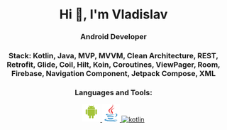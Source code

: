 <h1 align="center">Hi 👋, I'm Vladislav</h1>
<h3 align="center">Android Developer</h3>

<h3 align="center">Stack: Kotlin, Java, MVP, MVVM, Clean Architecture, REST, Retrofit, Glide, Coil, Hilt, Koin, Coroutines, ViewPager, Room, Firebase, Navigation Component, Jetpack Compose, XML</h3>

<h3 align="center">Languages and Tools:</h3>
<p align="center"> <a href="https://developer.android.com" target="_blank" rel="noreferrer"> <img src="https://raw.githubusercontent.com/devicons/devicon/master/icons/android/android-original-wordmark.svg" alt="android" width="40" height="40"/> </a> <a href="https://www.java.com" target="_blank" rel="noreferrer"> <img src="https://raw.githubusercontent.com/devicons/devicon/master/icons/java/java-original.svg" alt="java" width="40" height="40"/> </a> <a href="https://kotlinlang.org" target="_blank" rel="noreferrer"> <img src="https://www.vectorlogo.zone/logos/kotlinlang/kotlinlang-icon.svg" alt="kotlin" width="40" height="40"/> </a> </p>
